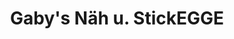 ---
title: "Gaby's Näh u. StickEGGE"
url: /unterentfelden/gabys-naeh-u-stickegge/
shop: Schneiderei
---